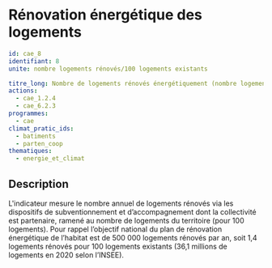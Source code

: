 # Rénovation énergétique des logements
```yaml
id: cae_8
identifiant: 8
unite: nombre logements rénovés/100 logements existants

titre_long: Nombre de logements rénovés énergétiquement (nombre logements rénovés/100 logements existants)
actions:
  - cae_1.2.4
  - cae_6.2.3
programmes:
  - cae
climat_pratic_ids:
  - batiments
  - parten_coop
thematiques:
  - energie_et_climat
```
## Description
L'indicateur mesure le nombre annuel de logements rénovés via les dispositifs de subventionnement et d’accompagnement dont la collectivité est partenaire, ramené au nombre de logements du territoire (pour 100 logements). 
Pour rappel l’objectif national du plan de rénovation énergétique de l’habitat est de 500 000 logements rénovés par an, soit 1,4 logements rénovés pour 100 logements existants (36,1 millions de logements en 2020 selon l’INSEE).
